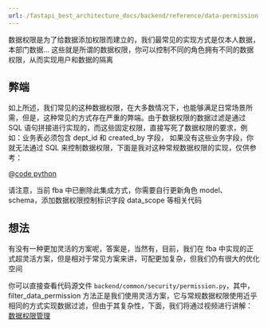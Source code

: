 ```yaml
---
url: /fastapi_best_architecture_docs/backend/reference/data-permission.md
---
```

数据权限是为了给数据添加权限而建立的，我们最常见的实现方式是仅本人数据，本部门数据...
这些就是所谓的数据权限，你可以控制不同的角色拥有不同的数据权限，从而实现用户和数据的隔离

## 弊端

如上所述，我们常见的这种数据权限，在大多数情况下，也能够满足日常场景所需，但是，这种常见的方式存在严重的弊端。由于数据权限的数据过滤是通过
SQL 语句拼接进行实现的，而这些固定权限，直接写死了数据权限的要求，例如：业务表必须包含 dept\_id 和 created\_by 字段，
如果没有这些业务字段，你就无法通过 SQL 来控制数据权限，下面是我对这种常规数据权限的实现，仅供参考：

@[code python](../../code/data_perm.py)

请注意，当前 fba 中已删除此集成方式，你需要自行更新角色 model、schema，添加数据权限控制标识字段 data\_scope 等相关代码

## 想法

有没有一种更加灵活的方案呢，答案是，当然有，目前，我们在 fba
中实现的正式超灵活方案，但是相对于常见方案来讲，可配更加复杂，但我们仍有很大的优化空间

你可以直接查看代码源文件 `backend/common/security/permission.py`，其中，filter\_data\_permission
方法正是我们使用灵活方案，它与常规数据权限使用近乎相同的方式实现数据过滤，但由于其复杂性，下面，我们将通过视频进行讲解： [数据权限管理](https://www.bilibili.com/video/BV13hioY1EQU/?share_source=copy_web\&vd_source=ccb2aae47e179a51460c20d165021cb7)
